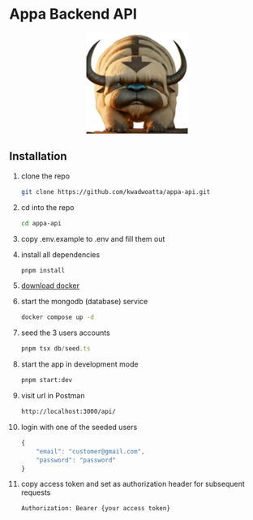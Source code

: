 # Appa Backend API

<p align="center">
  <img src="./public/appa.png" width="200" alt="Appa Logo" /></a>
</p>

## Installation

1. clone the repo

    ```bash
    git clone https://github.com/kwadwoatta/appa-api.git
    ```

2. cd into the repo

    ```bash
    cd appa-api
    ```

3. copy .env.example to .env and fill them out

4. install all dependencies

    ```bash
    pnpm install
    ```

5. [download docker](https://www.docker.com/products/docker-desktop/)

6. start the mongodb (database) service

    ```bash
    docker compose up -d
    ```

7. seed the 3 users accounts

    ```ts
    pnpm tsx db/seed.ts 
    ```

8. start the app in development mode

    ```bash
    pnpm start:dev
    ```

9. visit url in Postman

    ```bash
    http://localhost:3000/api/
    ```

10. login with one of the seeded users

    ```ts
    {
        "email": "customer@gmail.com",
        "password": "password"
    }
    ```

11. copy access token and set as authorization header for subsequent requests

    ```graphql
    Authorization: Bearer {your access token}
    ```
